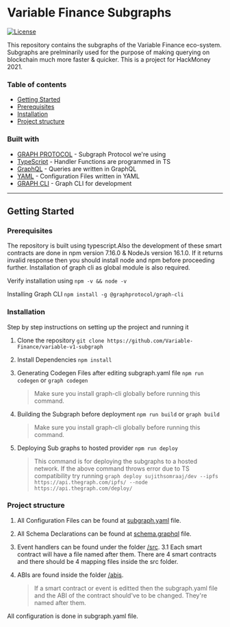 # Variable Finance Subgraphs

[![License](https://img.shields.io/badge/License-Apache%202.0-blue.svg)](https://raw.githubusercontent.com/KnowYourDeFi/knowyourdefi.github.io/master/LICENSE)

This repository contains the subgraphs of the Variable Finance eco-system. Subgraphs are prelminarily used for the purpose of making querying on blockchain much more faster & quicker. This is a project for HackMoney 2021.

### Table of contents

- [Getting Started](#getting-started)
- [Prerequisites](#prerequisites)
- [Installation](#installation)
- [Project structure](#project-structure)

### Built with

- [GRAPH PROTOCOL](https://thegraph.com/) - Subgraph Protocol we're using
- [TypeScript](https://www.typescriptlang.org/) - Handler Functions are programmed in TS
- [GraphQL](https://graphql.org/) - Queries are written in GraphQL
- [YAML](https://yaml.org/) - Configuration Files written in YAML
- [GRAPH CLI](https://github.com/graphprotocol/graph-cli) - Graph CLI for development

---

## Getting Started

### Prerequisites

The repository is built using typescript.Also the development of these smart contracts are done in npm version 7.16.0 & NodeJs version 16.1.0. If it returns invalid response then you should install node and npm before proceeding further. Installation of graph cli as global module is also required.

Verify installation using
`npm -v && node -v`

Installing Graph CLI
`npm install -g @graphprotocol/graph-cli`

### Installation

Step by step instructions on setting up the project and running it

1. Clone the repository
   `git clone https://github.com/Variable-Finance/variable-v1-subgraph`
2. Install Dependencies
   `npm install`
3. Generating Codegen Files after editing subgraph.yaml file
   `npm run codegen` or `graph codegen`

   > Make sure you install graph-cli globally before running this command.

4. Building the Subgraph before deployment
   `npm run build` or `graph build`

   > Make sure you install graph-cli globally before running this command.

5. Deploying Sub graphs to hosted provider
   `npm run deploy`

   > This command is for deploying the subgraphs to a hosted network. If the above command throws error due to TS compatibility try running `graph deploy sujithsomraaj/dev --ipfs https://api.thegraph.com/ipfs/ --node https://api.thegraph.com/deploy/`

### Project structure

1. All Configuration Files can be found at [subgraph.yaml](./subgraph.yaml) file.
2. All Schema Declarations can be found at [schema.graphql](./schema.graphql) file.
3. Event handlers can be found under the folder [/src](./src).
   3.1 Each smart contract will have a file named after them. There are 4 smart contracts and there should be 4 mapping files inside the src folder.
4. ABIs are found inside the folder [/abis](./abis).

   > If a smart contract or event is editted then the subgraph.yaml file and the ABI of the contract should've to be changed. They're named after them.

All configuration is done in subgraph.yaml file.
